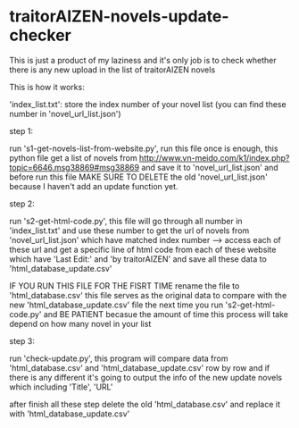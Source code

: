# traitorAIZEN-novels-update-checker
This is just a product of my laziness and it's only job is to check whether there is any new upload in the list of traitorAIZEN novels

This is how it works: 

'index_list.txt': store the index number of your novel list (you can find these number in 'novel_url_list.json')

step 1: 

run 's1-get-novels-list-from-website.py', run this file once is enough, this python file get a list of novels from http://www.vn-meido.com/k1/index.php?topic=6646.msg38869#msg38869 and save it to 'novel_url_list.json' and before run this file MAKE SURE TO DELETE the old 'novel_url_list.json' because I haven't add an update function yet.



step 2: 

run 's2-get-html-code.py', this file will go through all number in 'index_list.txt' and use these number to get the url of novels from 'novel_url_list.json' which have matched index number --> access each of these url and get a specific line of html code from each of these website which have 'Last Edit:' and 'by traitorAIZEN'
and save all these data to 'html_database_update.csv'

IF YOU RUN THIS FILE FOR THE FISRT TIME rename the file to 'html_database.csv' this file serves as the original data to compare with the new 'html_database_update.csv' file the next time you run 's2-get-html-code.py' and BE PATIENT becasue the amount of time this process will take depend on how many novel in your list 



step 3:

run 'check-update.py', this program will compare data from 'html_database.csv' and 'html_database_update.csv' row by row and if there is any different it's going to output the info of the new update novels which including 'Title', 'URL'


after finish all these step delete the old 'html_database.csv' and replace it with 'html_database_update.csv'
